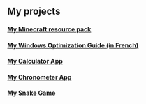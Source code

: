 <head>
  <link rel="shortcut icon" type="image/x-icon" href="/favicon.ico">
  <link rel="stylesheet" href="/assets/css/style2.css?v=">
</head>

<div class="header">
  <div class="progress-container">
    <div class="progress-bar" id="myBar"></div>
  </div>  
</div>

## My projects

#### [My Minecraft resource pack](pages/cotcotpack.md)

#### [My Windows Optimization Guide (in French)](pages/opti.md)

#### [My Calculator App](https://github.com/PouletEnSlip/Calculator)

#### [My Chronometer App](https://github.com/PouletEnSlip/Chronometer)

#### [My Snake Game](https://github.com/PouletEnSlip/Snake)

<script src="script/script.js"></script>
